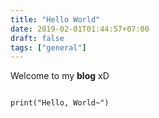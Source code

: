 ```yaml
---
title: "Hello World"
date: 2019-02-01T01:44:57+07:00
draft: false
tags: ["general"]
---
```

Welcome to my **blog** xD  

~~~

print("Hello, World~")

~~~

